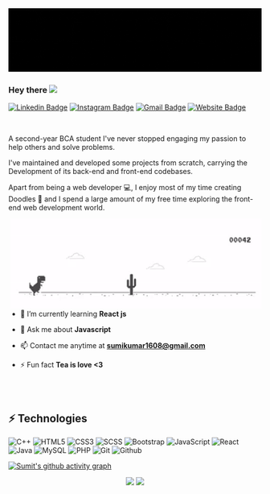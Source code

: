 <img src="github.gif" alt="Sumit Singh - Web Developer">

### Hey there <img src="https://raw.githubusercontent.com/aemmadi/aemmadi/master/wave.gif" width="30px">

[![Linkedin Badge](https://img.shields.io/badge/-wh0sumit-blue?style=flat-square&logo=Linkedin&logoColor=white&link=https://www.linkedin.com/in/wh0sumit/)](https://www.linkedin.com/in/wh0sumit/)
[![Instagram Badge](https://img.shields.io/badge/-wh0sumiit-purple?style=flat-square&logo=instagram&logoColor=white&link=https://instagram.com/wh0sumiit/)](https://www.instagram.com/wh0sumiit/)
[![Gmail Badge](https://img.shields.io/badge/-sumikumar1608@gmail.com-c14438?style=flat-square&logo=Gmail&logoColor=white&link=mailto:wh0sumit@gmail.com)](mailto:wh0sumit@gmail.com)
[![Website Badge](https://img.shields.io/badge/-Sumit's_Portfolio-black?style=flat-square&logo=Website&logoColor=white&link=https://wh0sumit.github.io/)](https://wh0sumit.github.io/)

<br>
<p>A second-year BCA student I've never stopped engaging my passion to help others and solve problems.

I've maintained and developed some projects from scratch, carrying the Development of its back-end and front-end codebases.

Apart from being a web developer 💻, I enjoy most of my time creating Doodles 🎨 and I spend a large amount of my free time exploring the front-end web development world.</p>

<img align="right" alt="GIF" src="Dino.gif" width = "500" height="180">
<br>

- 🌱 I’m currently learning **React js**

- 💬 Ask me about **Javascript**

- 📫 Contact me anytime at **sumikumar1608@gmail.com**

- ⚡ Fun fact **Tea is love <3**

<br>
<br>

## ⚡ Technologies

![C++](https://img.shields.io/badge/-C++-00599C?style=flat-square&logo=c)
![HTML5](https://img.shields.io/badge/-HTML5-E34F26?style=flat-square&logo=html5&logoColor=white)
![CSS3](https://img.shields.io/badge/-CSS3-1572B6?style=flat-square&logo=css3)
![SCSS](https://img.shields.io/badge/-SCSS-white?style=flat-square&logo=sass)
![Bootstrap](https://img.shields.io/badge/-Bootstrap-563D7C?style=flat-square&logo=bootstrap)
![JavaScript](https://img.shields.io/badge/-JavaScript-black?style=flat-square&logo=javascript)
![React](https://img.shields.io/badge/-React-black?style=flat-square&logo=react)
![Java](https://img.shields.io/badge/-java-E34A86?style=flat-square&logo=java)
![MySQL](https://img.shields.io/badge/-MySQL-f5f5f5?style=flat-square&logo=mysql)
![PHP](https://img.shields.io/badge/-PHP-white?style=flat-square&logo=PHP)
![Git](https://img.shields.io/badge/-Git-black?style=flat-square&logo=git)
![Github](https://img.shields.io/badge/-Github-black?style=flat-square&logo=github)

[![Sumit's github activity graph](https://activity-graph.herokuapp.com/graph?username=wh0sumit&theme=xcode)](https://git.io/wh0sumit)

<p align="center">
	
  <img width="48%" src="https://github-readme-stats.vercel.app/api?username=wh0sumit&show_icons=true&theme=tokyonight" />
  <img width="48%" src="https://github-readme-streak-stats.herokuapp.com/?user=wh0sumit&theme=tokyonight" />
</p>
